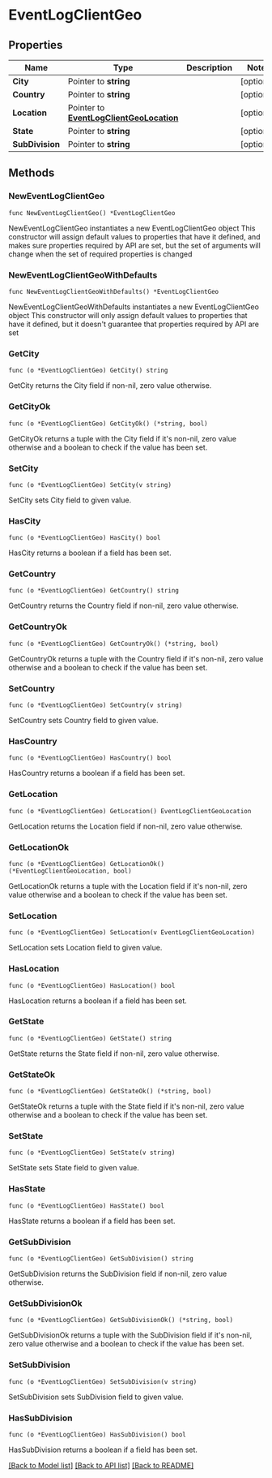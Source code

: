 # EventLogClientGeo

## Properties

Name | Type | Description | Notes
------------ | ------------- | ------------- | -------------
**City** | Pointer to **string** |  | [optional] 
**Country** | Pointer to **string** |  | [optional] 
**Location** | Pointer to [**EventLogClientGeoLocation**](EventLog_client_geo_location.md) |  | [optional] 
**State** | Pointer to **string** |  | [optional] 
**SubDivision** | Pointer to **string** |  | [optional] 

## Methods

### NewEventLogClientGeo

`func NewEventLogClientGeo() *EventLogClientGeo`

NewEventLogClientGeo instantiates a new EventLogClientGeo object
This constructor will assign default values to properties that have it defined,
and makes sure properties required by API are set, but the set of arguments
will change when the set of required properties is changed

### NewEventLogClientGeoWithDefaults

`func NewEventLogClientGeoWithDefaults() *EventLogClientGeo`

NewEventLogClientGeoWithDefaults instantiates a new EventLogClientGeo object
This constructor will only assign default values to properties that have it defined,
but it doesn't guarantee that properties required by API are set

### GetCity

`func (o *EventLogClientGeo) GetCity() string`

GetCity returns the City field if non-nil, zero value otherwise.

### GetCityOk

`func (o *EventLogClientGeo) GetCityOk() (*string, bool)`

GetCityOk returns a tuple with the City field if it's non-nil, zero value otherwise
and a boolean to check if the value has been set.

### SetCity

`func (o *EventLogClientGeo) SetCity(v string)`

SetCity sets City field to given value.

### HasCity

`func (o *EventLogClientGeo) HasCity() bool`

HasCity returns a boolean if a field has been set.

### GetCountry

`func (o *EventLogClientGeo) GetCountry() string`

GetCountry returns the Country field if non-nil, zero value otherwise.

### GetCountryOk

`func (o *EventLogClientGeo) GetCountryOk() (*string, bool)`

GetCountryOk returns a tuple with the Country field if it's non-nil, zero value otherwise
and a boolean to check if the value has been set.

### SetCountry

`func (o *EventLogClientGeo) SetCountry(v string)`

SetCountry sets Country field to given value.

### HasCountry

`func (o *EventLogClientGeo) HasCountry() bool`

HasCountry returns a boolean if a field has been set.

### GetLocation

`func (o *EventLogClientGeo) GetLocation() EventLogClientGeoLocation`

GetLocation returns the Location field if non-nil, zero value otherwise.

### GetLocationOk

`func (o *EventLogClientGeo) GetLocationOk() (*EventLogClientGeoLocation, bool)`

GetLocationOk returns a tuple with the Location field if it's non-nil, zero value otherwise
and a boolean to check if the value has been set.

### SetLocation

`func (o *EventLogClientGeo) SetLocation(v EventLogClientGeoLocation)`

SetLocation sets Location field to given value.

### HasLocation

`func (o *EventLogClientGeo) HasLocation() bool`

HasLocation returns a boolean if a field has been set.

### GetState

`func (o *EventLogClientGeo) GetState() string`

GetState returns the State field if non-nil, zero value otherwise.

### GetStateOk

`func (o *EventLogClientGeo) GetStateOk() (*string, bool)`

GetStateOk returns a tuple with the State field if it's non-nil, zero value otherwise
and a boolean to check if the value has been set.

### SetState

`func (o *EventLogClientGeo) SetState(v string)`

SetState sets State field to given value.

### HasState

`func (o *EventLogClientGeo) HasState() bool`

HasState returns a boolean if a field has been set.

### GetSubDivision

`func (o *EventLogClientGeo) GetSubDivision() string`

GetSubDivision returns the SubDivision field if non-nil, zero value otherwise.

### GetSubDivisionOk

`func (o *EventLogClientGeo) GetSubDivisionOk() (*string, bool)`

GetSubDivisionOk returns a tuple with the SubDivision field if it's non-nil, zero value otherwise
and a boolean to check if the value has been set.

### SetSubDivision

`func (o *EventLogClientGeo) SetSubDivision(v string)`

SetSubDivision sets SubDivision field to given value.

### HasSubDivision

`func (o *EventLogClientGeo) HasSubDivision() bool`

HasSubDivision returns a boolean if a field has been set.


[[Back to Model list]](../README.md#documentation-for-models) [[Back to API list]](../README.md#documentation-for-api-endpoints) [[Back to README]](../README.md)



